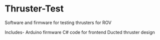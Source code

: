 # Thruster-Test
Software and firmware for testing thrusters for ROV

Includes-
Arduino firmware
C# code for frontend
Ducted thruster design
